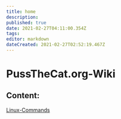 ```yaml
---
title: home
description: 
published: true
date: 2021-02-27T04:11:00.354Z
tags: 
editor: markdown
dateCreated: 2021-02-27T02:52:19.467Z
---
```


# PussTheCat.org-Wiki

## Content:

[Linux-Commands](./Linux-Commands.md)
